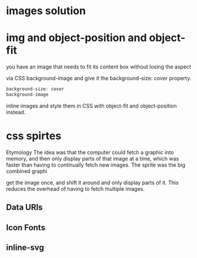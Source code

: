 # images solution

# img and object-position and object-fit

you have an image that needs to fit its content box without losing the aspect

via CSS background-image and give it the background-size: cover property. 
```css
background-size: cover
background-image
```

inline images and style them in CSS with object-fit and object-position instead.
# css spirtes

Etymology 
The idea was that the computer could fetch a graphic into memory, and then only display parts of that image at a time, which was faster than having to continually fetch new images. The sprite was the big combined graphi

get the image once, and shift it around and only display parts of it. This reduces the overhead of having to fetch multiple images.


## Data URIs 


## Icon Fonts 

## inline-svg



